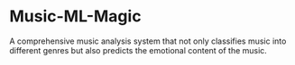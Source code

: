 # Music-ML-Magic
A comprehensive music analysis system that not only classifies music into different genres but also predicts the emotional content of the music.

